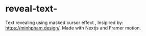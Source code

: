 # reveal-text-
Text revealing using masked cursor effect , Insipired by: https://minhpham.design/.  Made with Nextjs and Framer motion. 
